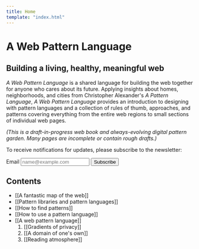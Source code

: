 ```yaml
---
title: Home
template: "index.html"
---
```


# A Web Pattern Language

## Building a living, healthy, meaningful web

_A Web Pattern Language_ is a shared language for building the web together for anyone who cares about its future. Applying insights about homes, neighborhoods, and cities from Christopher Alexander's _A Pattern Language_, _A Web Pattern Language_ provides an introduction to designing with pattern languages and a collection of rules of thumb, approaches, and patterns covering everything from the entire web regions to small sections of individual web pages.

_(This is a draft-in-progress web book and always-evolving digital pattern garden. Many pages are incomplete or contain rough drafts.)_

To receive notifications for updates, please subscribe to the newsletter:

<form action="https://tinyletter.com/kmcgillivray" method="post" target="popupwindow" onsubmit="window.open('https://tinyletter.com/kmcgillivray', 'popupwindow', 'scrollbars=yes,width=800,height=600');return true">
  <label class="sr-only" for="tlemail">Email</label>
  <input class="w-100 clarendon pa3 mb3 bg-newsprint-light bn" placeholder="name@example.com" type="text" name="email" id="tlemail" />
  <input type="hidden" value="1" name="embed"/><input class="w-100 dim db pa3 bg-signal-mid-dark signal-light bn clarendon pointer" type="submit" value="Subscribe" />
</form>

## Contents

* [[A fantastic map of the web]]
* [[Pattern libraries and pattern languages]]
* [[How to find patterns]]
* [[How to use a pattern language]]
* [[A web pattern language]]
    1. [[Gradients of privacy]]
    1. [[A domain of one's own]]
    1. [[Reading atmosphere]]
